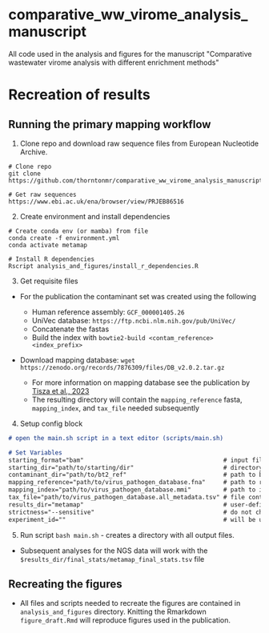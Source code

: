 # comparative_ww_virome_analysis_manuscript
All code used in the analysis and figures for the manuscript "Comparative wastewater virome analysis with different enrichment methods"

# Recreation of results
## Running the primary mapping workflow
1. Clone repo and download raw sequence files from European Nucleotide Archive.
```
# Clone repo
git clone https://github.com/thorntonmr/comparative_ww_virome_analysis_manuscript

# Get raw sequences
https://www.ebi.ac.uk/ena/browser/view/PRJEB86516
```

2. Create environment and install dependencies
```
# Create conda env (or mamba) from file
conda create -f environment.yml
conda activate metamap

# Install R dependencies
Rscript analysis_and_figures/install_r_dependencies.R
```

3. Get requisite files
- For the publication the contaminant set was created using the following
    - Human reference assembly: `GCF_000001405.26`
    - UniVec database: `https://ftp.ncbi.nlm.nih.gov/pub/UniVec/`
    - Concatenate the fastas 
    - Build the index with `bowtie2-build <contam_reference> <index_prefix>`

- Download mapping database: 
`wget https://zenodo.org/records/7876309/files/DB_v2.0.2.tar.gz`
    - For more information on mapping database see the publication by [Tisza et al., 2023](https://www.nature.com/articles/s41467-023-42064-1)
    - The resulting directory will contain the `mapping_reference` fasta, `mapping_index`, and `tax_file` needed subsequently

4. Setup config block
```md
# open the main.sh script in a text editor (scripts/main.sh)

# Set Variables
starting_format="bam"                                       # input file format (muts be bam or fastq)
starting_dir="path/to/starting/dir"                         # directory path for raw input files
contaminant_dir="path/to/bt2_ref"                           # path to bowtie2 index for contaminant reference
mapping_reference="path/to/virus_pathogen_database.fna"     # path to reference sequence(s)
mapping_index="path/to/virus_pathogen_database.mmi"         # path to index for mapping
tax_file="path/to/virus_pathogen_database.all_metadata.tsv" # file containing taxonomy info
results_dir="metamap"                                       # user-defined output directory for mapping results
strictness="--sensitive"                                    # do not change
experiment_id=""                                            # will be used to name interactive output table
```

5. Run script 
`bash main.sh` - creates a directory with all output files. 
- Subsequent analyses for the NGS data will work with the `$results_dir/final_stats/metamap_final_stats.tsv` file


## Recreating the figures
- All files and scripts needed to recreate the figures are contained in `analysis_and_figures` directory. Knitting the Rmarkdown `figure_draft.Rmd` will reproduce figures used in the publication.
